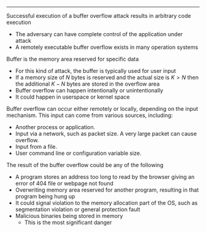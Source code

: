 - - -
Successful execution of a buffer overflow attack results in arbitrary code execution
- The adversary can have complete control of the application under attack
- A remotely executable buffer overflow exists in many operation systems

Buffer is the memory area reserved for specific data
- For this kind of attack, the buffer is typically used for user input
- If a memory size of $N$ bytes is reserved and the actual size is $K>N$ then the additional $K-N$ bytes are stored in the overflow area
- Buffer overflow can happen intentionally or unintentionally
- It could happen in userspace or kernel space

  
Buffer overflow can occur either remotely or locally, depending on the input mechanism. This input can come from various sources, including:
- Another process or application.
- Input via a network, such as packet size. A very large packet can cause overflow.
- Input from a file.
- User command line or configuration variable size.

The result of the buffer overflow could be any of the following
- A program stores an address too long to read by the browser giving an error of 404 file or webpage not found
- Overwriting memory area reserved for another program, resulting in that program being hung up
- It could signal violation to the memory allocation part of the OS, such as segmentation violation or general protection fault
- Malicious binaries being stored in memory
	- This is the most significant danger
